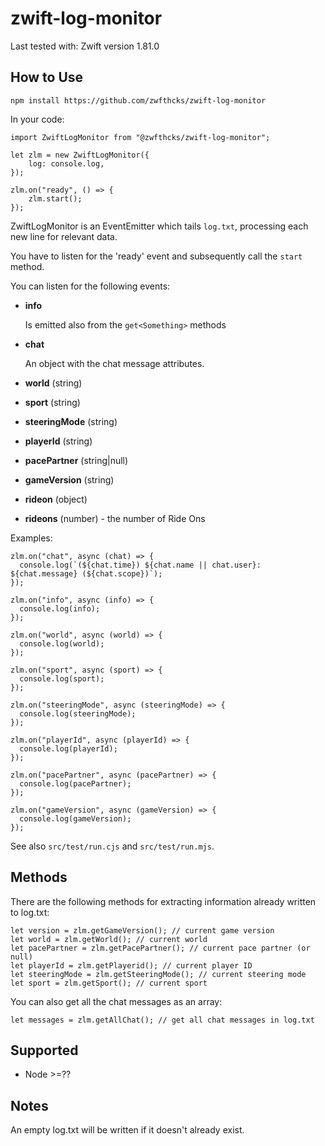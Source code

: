 # zwift-log-monitor

Last tested with: Zwift version 1.81.0


## How to Use

````
npm install https://github.com/zwfthcks/zwift-log-monitor
`````

In your code:

```
import ZwiftLogMonitor from "@zwfthcks/zwift-log-monitor";

let zlm = new ZwiftLogMonitor({
    log: console.log,
});

zlm.on("ready", () => {
    zlm.start();
});
```

ZwiftLogMonitor is an EventEmitter which tails `log.txt`, processing each new line for relevant data.

You have to listen for the 'ready' event and subsequently call the ```start``` method.

You can listen for the following events:

- **info**
  
  Is emitted also from the `get<Something>` methods

- **chat**

  An object with the chat message attributes.

- **world** (string)
- **sport** (string)
- **steeringMode** (string)
- **playerId** (string)
- **pacePartner** (string|null)
- **gameVersion** (string)
- **rideon** (object)
- **rideons** (number) - the number of Ride Ons

Examples:

```
zlm.on("chat", async (chat) => {
  console.log(`(${chat.time}) ${chat.name || chat.user}: ${chat.message} (${chat.scope})`);
});
```
```
zlm.on("info", async (info) => {
  console.log(info);
});
```
```
zlm.on("world", async (world) => {
  console.log(world);
});
```
```
zlm.on("sport", async (sport) => {
  console.log(sport);
});
```
```
zlm.on("steeringMode", async (steeringMode) => {
  console.log(steeringMode);
});
```
```
zlm.on("playerId", async (playerId) => {
  console.log(playerId);
});
```
```
zlm.on("pacePartner", async (pacePartner) => {
  console.log(pacePartner);
});
```
```
zlm.on("gameVersion", async (gameVersion) => {
  console.log(gameVersion);
});
```


See also `src/test/run.cjs` and `src/test/run.mjs`.

## Methods

There are the following methods for extracting information already written to log.txt:

```
let version = zlm.getGameVersion(); // current game version
let world = zlm.getWorld(); // current world
let pacePartner = zlm.getPacePartner(); // current pace partner (or null)
let playerId = zlm.getPlayerid(); // current player ID
let steeringMode = zlm.getSteeringMode(); // current steering mode
let sport = zlm.getSport(); // current sport
```

You can also get all the chat messages as an array:

```
let messages = zlm.getAllChat(); // get all chat messages in log.txt
```

## Supported

- Node >=??


## Notes

An empty log.txt will be written if it doesn't already exist.

